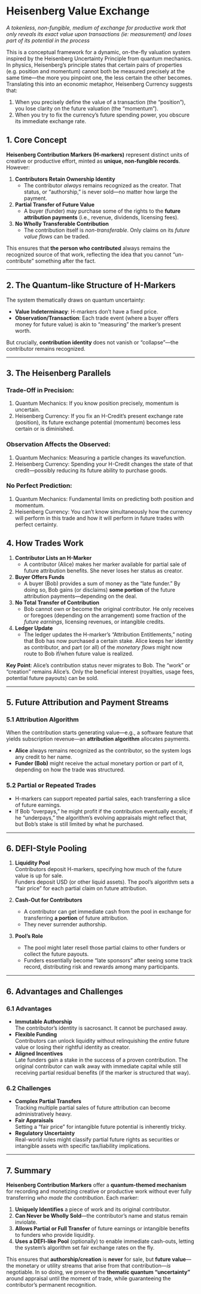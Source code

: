 # Heisenberg Value Exchange

_A tokenless, non-fungible, medium of exchange for productive work that only
reveals its exact value upon transactions (ie: measurement) and loses part of
its potential in the process_

This is a conceptual framework for a dynamic, on-the-fly valuation system
inspired by the Heisenberg Uncertainty Principle from quantum mechanics. In
physics, Heisenberg’s principle states that certain pairs of properties (e.g.
position and momentum) cannot both be measured precisely at the same time—the
more you pinpoint one, the less certain the other becomes. Translating this into
an economic metaphor, Heisenberg Currency suggests that:

1. When you precisely define the value of a transaction (the “position”), you
   lose clarity on the future valuation (the “momentum”).
2. When you try to fix the currency’s future spending power, you obscure its
   immediate exchange rate.

## 1. Core Concept

**Heisenberg Contribution Markers (H-markers)** represent distinct units of
creative or productive effort, minted as **unique, non-fungible records**.
However:

1. **Contributors Retain Ownership Identity**
   - The contributor _always_ remains recognized as the creator. That status, or
     “authorship,” is never sold—no matter how large the payment.
2. **Partial Transfer of Future Value**
   - A buyer (funder) may purchase some of the rights to the **future
     attribution payments** (i.e., revenue, dividends, licensing fees).
3. **No Wholly Transferable Contribution**
   - The contribution itself is _non-transferable_. Only claims on its _future
     value flows_ can be traded.

This ensures that **the person who contributed** always remains the recognized
source of that work, reflecting the idea that you cannot “un-contribute”
something after the fact.

---

## 2. The Quantum-like Structure of H-Markers

The system thematically draws on quantum uncertainty:

- **Value Indeterminacy**: H-markers don’t have a fixed price.
- **Observation/Transaction**: Each trade event (where a buyer offers money for
  future value) is akin to “measuring” the marker’s present worth.

But crucially, **contribution identity** does not vanish or “collapse”—the
contributor remains recognized.

---

## 3. The Heisenberg Parallels

### Trade-Off in Precision:

1. Quantum Mechanics: If you know position precisely, momentum is uncertain.
2. Heisenberg Currency: If you fix an H-Credit’s present exchange rate
   (position), its future exchange potential (momentum) becomes less certain or
   is diminished.

### Observation Affects the Observed:

1. Quantum Mechanics: Measuring a particle changes its wavefunction.
2. Heisenberg Currency: Spending your H-Credit changes the state of that
   credit—possibly reducing its future ability to purchase goods.

### No Perfect Prediction:

1. Quantum Mechanics: Fundamental limits on predicting both position and
   momentum.
2. Heisenberg Currency: You can’t know simultaneously how the currency will
   perform in this trade and how it will perform in future trades with perfect
   certainty.

## 4. How Trades Work

1. **Contributor Lists an H-Marker**
   - A contributor (Alice) makes her marker available for partial sale of future
     attribution benefits. She never loses her status as creator.
2. **Buyer Offers Funds**
   - A buyer (Bob) provides a sum of money as the “late funder.” By doing so,
     Bob gains (or disclaims) **some portion** of the future attribution
     payments—depending on the deal.
3. **No Total Transfer of Contribution**
   - Bob cannot own or become the original contributor. He only receives or
     foregoes (depending on the arrangement) some fraction of the _future
     earnings_, licensing revenues, or intangible credits.
4. **Ledger Update**
   - The ledger updates the H-marker’s “Attribution Entitlements,” noting that
     Bob has now purchased a certain stake. Alice keeps her identity as
     contributor, and part (or all) of the _monetary flows_ might now route to
     Bob if/when future value is realized.

**Key Point**: Alice’s contribution status never migrates to Bob. The “work” or
“creation” remains Alice’s. Only the beneficial interest (royalties, usage fees,
potential future payouts) can be sold.

---

## 5. Future Attribution and Payment Streams

### 5.1 Attribution Algorithm

When the contribution starts generating value—e.g., a software feature that
yields subscription revenue—an **attribution algorithm** allocates payments.

- **Alice** always remains recognized as the contributor, so the system logs any
  credit to her name.
- **Funder (Bob)** might receive the actual monetary portion or part of it,
  depending on how the trade was structured.

### 5.2 Partial or Repeated Trades

- H-markers can support repeated partial sales, each transferring a slice of
  future earnings.
- If Bob “overpays,” he might profit if the contribution eventually excels; if
  he “underpays,” the algorithm’s evolving appraisals might reflect that, but
  Bob’s stake is still limited by what he purchased.

---

## 6. DEFI-Style Pooling

1. **Liquidity Pool**\
   Contributors deposit H-markers, specifying how much of the future value is up
   for sale.\
   Funders deposit USD (or other liquid assets). The pool’s algorithm sets a
   “fair price” for each partial claim on future attribution.

2. **Cash-Out for Contributors**
   - A contributor can get immediate cash from the pool in exchange for
     transferring **a portion** of future attribution.
   - They never surrender authorship.

3. **Pool’s Role**
   - The pool might later resell those partial claims to other funders or
     collect the future payouts.
   - Funders essentially become “late sponsors” after seeing some track record,
     distributing risk and rewards among many participants.

---

## 6. Advantages and Challenges

### 6.1 Advantages

- **Immutable Authorship**\
  The contributor’s identity is sacrosanct. It cannot be purchased away.
- **Flexible Funding**\
  Contributors can unlock liquidity without relinquishing the _entire_ future
  value or losing their rightful identity as creator.
- **Aligned Incentives**\
  Late funders gain a stake in the success of a proven contribution. The
  original contributor can walk away with immediate capital while still
  receiving partial residual benefits (if the marker is structured that way).

### 6.2 Challenges

- **Complex Partial Transfers**\
  Tracking multiple partial sales of future attribution can become
  administratively heavy.
- **Fair Appraisals**\
  Setting a “fair price” for intangible future potential is inherently tricky.
- **Regulatory Uncertainty**\
  Real-world rules might classify partial future rights as securities or
  intangible assets with specific tax/liability implications.

---

## 7. Summary

**Heisenberg Contribution Markers** offer a **quantum-themed mechanism** for
recording and monetizing creative or productive work without ever fully
transferring _who made the contribution_. Each marker:

1. **Uniquely Identifies** a piece of work and its original contributor.
2. **Can Never be Wholly Sold**—the contributor’s name and status remain
   inviolate.
3. **Allows Partial or Full Transfer** of future earnings or intangible benefits
   to funders who provide liquidity.
4. **Uses a DEFI-like Pool** (optionally) to enable immediate cash-outs, letting
   the system’s algorithm set fair exchange rates on the fly.

This ensures that **authorship/creation** is **never** for sale, but **future
value**—the monetary or utility streams that arise from that contribution—_is_
negotiable. In so doing, we preserve the **thematic quantum “uncertainty”**
around appraisal until the moment of trade, while guaranteeing the contributor’s
permanent recognition.
